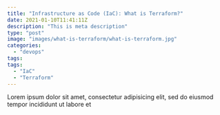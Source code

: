 ```yaml
---
title: "Infrastructure as Code (IaC): What is Terraform?"
date: 2021-01-10T11:41:11Z
description: "This is meta description"
type: "post"
image: "images/what-is-terraform/what-is-terraform.jpg"
categories: 
  - "devops"
tags:
tags:
  - "IaC"
  - "Terraform"
---
```


Lorem ipsum dolor sit amet, consectetur adipisicing elit, sed do eiusmod tempor incididunt ut labore et
